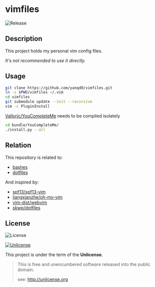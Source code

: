 # vimfiles

![Release](https://img.shields.io/github/release/yanqd0/vimfiles.svg)

## Description

This project holds my personal vim config files.

*It's not recommended to use it directly.*

## Usage

```sh
git clone https://github.com/yanqd0/vimfiles.git
ln -s $PWD/vimfiles ~/.vim
cd vimfiles
git submodule update --init --recursive
vim -c PluginInstall
```

[Valloric/YouCompleteMe](https://github.com/Valloric/YouCompleteMe) needs to be compiled isolately

```sh
cd bundle/YouCompleteMe/
./install.py --all
```

## Relation

This repository is related to:

- [bashes](https://github.com/yanqd0/bashes)
- [dotfiles](https://github.com/yanqd0/dotfiles)

And inspired by:

- [spf13/spf13-vim](https://github.com/spf13/spf13-vim)
- [liangxianzhe/oh-my-vim](https://github.com/liangxianzhe/oh-my-vim)
- [vim-dist/webvim](https://github.com/vim-dist/webvim)
- [skwp/dotfiles](https://github.com/skwp/dotfiles)

## License

![License](https://img.shields.io/github/license/yanqd0/vimfiles.svg)

[![Unlicense](https://upload.wikimedia.org/wikipedia/commons/thumb/6/62/PD-icon.svg/120px-PD-icon.svg.png)](https://commons.wikimedia.org/wiki/File:PD-icon.svg)

This project is under the term of the **Unlicense**.

> This is free and unencumbered software released into the public domain.
>
> see: <http://unlicense.org>
